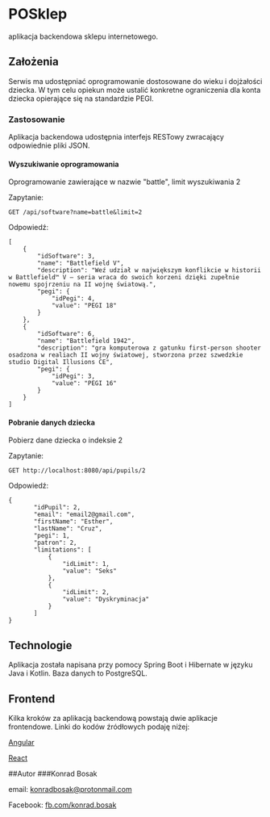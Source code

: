 # POSklep 
aplikacja backendowa sklepu internetowego.

## Założenia
Serwis ma udostępniać oprogramowanie dostosowane do wieku i dojżałości dziecka. W tym celu opiekun może ustalić konkretne ograniczenia dla konta dziecka opierające się na standardzie PEGI.

### Zastosowanie 
Aplikacja backendowa udostępnia interfejs RESTowy zwracający odpowiednie pliki JSON.

#### Wyszukiwanie oprogramowania
Oprogramowanie zawierające w nazwie "battle", limit wyszukiwania 2

Zapytanie:
```
GET /api/software?name=battle&limit=2
```
Odpowiedź:
```
[
    {
        "idSoftware": 3,
        "name": "Battlefield V",
        "description": "Weź udział w największym konflikcie w historii w Battlefield™ V – seria wraca do swoich korzeni dzięki zupełnie nowemu spojrzeniu na II wojnę światową.",
        "pegi": {
            "idPegi": 4,
            "value": "PEGI 18"
        }
    },
    {
        "idSoftware": 6,
        "name": "Battlefield 1942",
        "description": "gra komputerowa z gatunku first-person shooter osadzona w realiach II wojny światowej, stworzona przez szwedzkie studio Digital Illusions CE",
        "pegi": {
            "idPegi": 3,
            "value": "PEGI 16"
        }
    }
]
```
#### Pobranie danych dziecka
Pobierz dane dziecka o indeksie 2

Zapytanie:
```
GET http://localhost:8080/api/pupils/2
```
Odpowiedź:
```
{
       "idPupil": 2,
       "email": "email2@gmail.com",
       "firstName": "Esther",
       "lastName": "Cruz",
       "pegi": 1,
       "patron": 2,
       "limitations": [
           {
               "idLimit": 1,
               "value": "Seks"
           },
           {
               "idLimit": 2,
               "value": "Dyskryminacja"
           }
       ]
}
```


## Technologie
Aplikacja została napisana przy pomocy Spring Boot i Hibernate w języku Java i Kotlin. Baza danych to PostgreSQL.

## Frontend
Kilka kroków za aplikacją backendową powstają dwie aplikacje frontendowe. Linki do kodów źródłowych podaję niżej:

[Angular](https://bitbucket.org/Monteth/posklepangular/src/master/)

[React](https://bitbucket.org/Monteth/posklepreact/src/master/)

##Autor
###Konrad Bosak

email: konradbosak@protonmail.com

Facebook: [fb.com/konrad.bosak](fb.com/konrad.bosak)

